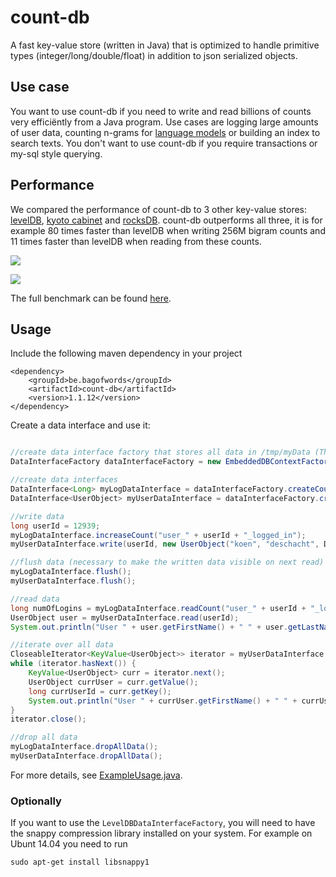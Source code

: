 count-db
========

A fast key-value store (written in Java) that is optimized to handle primitive types (integer/long/double/float) in addition to json serialized objects. 

## Use case

You want to use count-db if you need to write and read billions of counts very efficiëntly from a Java program. Use cases are logging large amounts of user data, counting n-grams for [language models](http://en.wikipedia.org/wiki/Language_model) or building an index to search texts. You don't want to use count-db if you require transactions or my-sql style querying.

## Performance

We compared the performance of count-db to 3 other key-value stores: [levelDB](https://github.com/google/leveldb), [kyoto cabinet](http://fallabs.com/kyotocabinet/) and [rocksDB](http://rocksdb.org/).  count-db outperforms all three, it is for example 80 times faster than levelDB when writing 256M bigram counts and 11 times faster than levelDB when reading from these counts.

![](https://raw.githubusercontent.com/koendeschacht/count-db/master/doc/write_bigram_counts.png)

![](https://raw.githubusercontent.com/koendeschacht/count-db/master/doc/read_bigram_counts.png)

The full benchmark can be found [here](https://github.com/koendeschacht/count-db/blob/master/doc/performance.md).

## Usage

Include the following maven dependency in your project

``` 
<dependency>
    <groupId>be.bagofwords</groupId>
    <artifactId>count-db</artifactId>
    <version>1.1.12</version>
</dependency>
```

Create a data interface and use it:

``` java

//create data interface factory that stores all data in /tmp/myData (This factory is wired with spring)
DataInterfaceFactory dataInterfaceFactory = new EmbeddedDBContextFactory("/tmp/myData").wireApplicationContext().getBean(DataInterfaceFactory.class);

//create data interfaces
DataInterface<Long> myLogDataInterface = dataInterfaceFactory.createCountDataInterface("myLoginCounts");
DataInterface<UserObject> myUserDataInterface = dataInterfaceFactory.createDataInterface("myUsers", UserObject.class, new OverWriteCombinator<>());

//write data
long userId = 12939;
myLogDataInterface.increaseCount("user_" + userId + "_logged_in");
myUserDataInterface.write(userId, new UserObject("koen", "deschacht", DateUtils.parseDate("1983-04-12", "yyyy-MM-dd")));

//flush data (necessary to make the written data visible on next read)
myLogDataInterface.flush();
myUserDataInterface.flush();

//read data
long numOfLogins = myLogDataInterface.readCount("user_" + userId + "_logged_in");
UserObject user = myUserDataInterface.read(userId);
System.out.println("User " + user.getFirstName() + " " + user.getLastName() + " logged in " + numOfLogins + " times.");

//iterate over all data
CloseableIterator<KeyValue<UserObject>> iterator = myUserDataInterface.iterator();
while (iterator.hasNext()) {
    KeyValue<UserObject> curr = iterator.next();
    UserObject currUser = curr.getValue();
    long currUserId = curr.getKey();
    System.out.println("User " + currUser.getFirstName() + " " + currUser.getLastName() + " with id " + currUserId);
}
iterator.close();

//drop all data
myLogDataInterface.dropAllData();
myUserDataInterface.dropAllData();

```

For more details, see [ExampleUsage.java](https://github.com/koendeschacht/count-db/blob/master/src/main/java/be/bagofwords/main/ExampleUsage.java).

### Optionally

If you want to use the ``LevelDBDataInterfaceFactory``, you will need to have the snappy compression library installed on your system. For example on Ubunt 14.04 you need to run

```
sudo apt-get install libsnappy1
```

